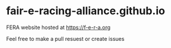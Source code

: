 # fair-e-racing-alliance.github.io
FERA website hosted at https://f-e-r-a.org

Feel free to make a pull resuest or create issues

